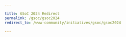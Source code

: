 ```yaml
---

title: GSoC 2024 Redirect
permalink: /gsoc/gsoc2024
redirect_to: /www-community/initiatives/gsoc/gsoc2024

---
```

